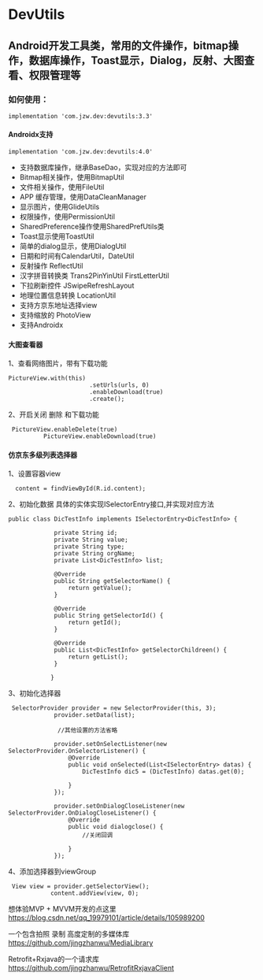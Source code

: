 # DevUtils
## Android开发工具类，常用的文件操作，bitmap操作，数据库操作，Toast显示，Dialog，反射、大图查看、权限管理等

### 如何使用：
`implementation 'com.jzw.dev:devutils:3.3'`

#### Androidx支持
`implementation 'com.jzw.dev:devutils:4.0'`

+ 支持数据库操作，继承BaseDao，实现对应的方法即可
+ Bitmap相关操作，使用BitmapUtil
+ 文件相关操作，使用FileUtil
+ APP 缓存管理，使用DataCleanManager
+ 显示图片，使用GlideUtils
+ 权限操作，使用PermissionUtil
+ SharedPreference操作使用SharedPrefUtils类
+ Toast显示使用ToastUtil
+ 简单的dialog显示，使用DialogUtil
+ 日期和时间有CalendarUtil，DateUtil
+ 反射操作 ReflectUtil
+ 汉字拼音转换类 Trans2PinYinUtil  FirstLetterUtil
+ 下拉刷新控件 JSwipeRefreshLayout
+ 地理位置信息转换 LocationUtil
+ 支持方京东地址选择view
+ 支持缩放的 PhotoView
+ 支持Androidx

#### 大图查看器

1、查看网络图片，带有下载功能

```
PictureView.with(this)
                       .setUrls(urls, 0)
                       .enableDownload(true)
                       .create();
```


2、开启关闭 删除 和下载功能

```
 PictureView.enableDelete(true)
          PictureView.enableDownload(true)
```
#### 仿京东多级列表选择器

   1、设置容器view

```
  content = findViewById(R.id.content);
```
   2、初始化数据
         具体的实体实现ISelectorEntry接口,并实现对应方法
```
public class DicTestInfo implements ISelectorEntry<DicTestInfo> {

             private String id;
             private String value;
             private String type;
             private String orgName;
             private List<DicTestInfo> list;

             @Override
             public String getSelectorName() {
                 return getValue();
             }

             @Override
             public String getSelectorId() {
                 return getId();
             }

             @Override
             public List<DicTestInfo> getSelectorChildreen() {
                 return getList();
             }

            }
```
   3、初始化选择器

```
 SelectorProvider provider = new SelectorProvider(this, 3);
             provider.setData(list);

              //其他设置的方法省略

             provider.setOnSelectListener(new SelectorProvider.OnSelectorListener() {
                 @Override
                 public void onSelected(List<ISelectorEntry> datas) {
                     DicTestInfo dic5 = (DicTestInfo) datas.get(0);

                 }
             });

             provider.setOnDialogCloseListener(new SelectorProvider.OnDialogCloseListener() {
                 @Override
                 public void dialogclose() {
                     //关闭回调

                 }
             });
```
   4、添加选择器到viewGroup
```
 View view = provider.getSelectorView();
            content.addView(view, 0);
```

想体验MVP + MVVM开发的点这里
https://blog.csdn.net/qq_19979101/article/details/105989200

一个包含拍照 录制 高度定制的多媒体库
https://github.com/jingzhanwu/MediaLibrary

Retrofit+Rxjava的一个请求库
https://github.com/jingzhanwu/RetrofitRxjavaClient
